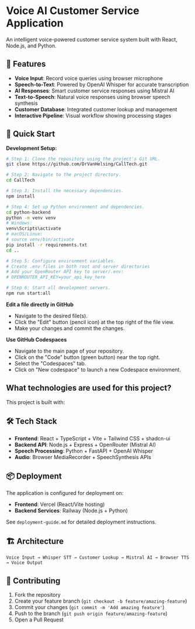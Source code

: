 # Voice AI Customer Service Application

An intelligent voice-powered customer service system built with React, Node.js, and Python.

## 🎯 **Features**

- **Voice Input**: Record voice queries using browser microphone
- **Speech-to-Text**: Powered by OpenAI Whisper for accurate transcription
- **AI Responses**: Smart customer service responses using Mistral AI
- **Text-to-Speech**: Natural voice responses using browser speech synthesis
- **Customer Database**: Integrated customer lookup and management
- **Interactive Pipeline**: Visual workflow showing processing stages

## 🚀 **Quick Start**

**Development Setup:**

```sh
# Step 1: Clone the repository using the project's Git URL.
git clone https://github.com/DrVanHelsing/CallTech.git

# Step 2: Navigate to the project directory.
cd CallTech

# Step 3: Install the necessary dependencies.
npm install

# Step 4: Set up Python environment and dependencies.
cd python-backend
python -m venv venv
# Windows:
venv\Scripts\activate
# macOS/Linux:
# source venv/bin/activate
pip install -r requirements.txt
cd ..

# Step 5: Configure environment variables.
# Create .env files in both root and server directories
# Add your OpenRouter API key to server/.env:
# OPENROUTER_API_KEY=your_api_key_here

# Step 6: Start all development servers.
npm run start:all
```

**Edit a file directly in GitHub**

- Navigate to the desired file(s).
- Click the "Edit" button (pencil icon) at the top right of the file view.
- Make your changes and commit the changes.

**Use GitHub Codespaces**

- Navigate to the main page of your repository.
- Click on the "Code" button (green button) near the top right.
- Select the "Codespaces" tab.
- Click on "New codespace" to launch a new Codespace environment.

## What technologies are used for this project?

This project is built with:

## 🛠 **Tech Stack**

- **Frontend**: React + TypeScript + Vite + Tailwind CSS + shadcn-ui
- **Backend API**: Node.js + Express + OpenRouter (Mistral AI)
- **Speech Processing**: Python + FastAPI + OpenAI Whisper
- **Audio**: Browser MediaRecorder + SpeechSynthesis APIs

## 📦 **Deployment**

The application is configured for deployment on:
- **Frontend**: Vercel (React/Vite hosting)
- **Backend Services**: Railway (Node.js + Python)

See `deployment-guide.md` for detailed deployment instructions.

## 🏗 **Architecture**

```
Voice Input → Whisper STT → Customer Lookup → Mistral AI → Browser TTS → Voice Output
```

## 🤝 **Contributing**

1. Fork the repository
2. Create your feature branch (`git checkout -b feature/amazing-feature`)
3. Commit your changes (`git commit -m 'Add amazing feature'`)
4. Push to the branch (`git push origin feature/amazing-feature`)
5. Open a Pull Request
